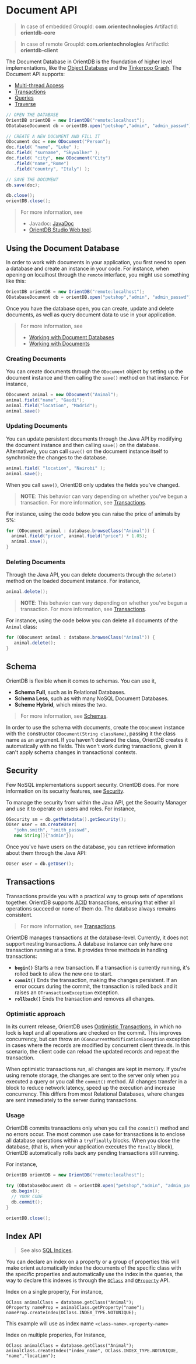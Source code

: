 
# Document API

> In case of embedded GroupId: **com.orientechnologies**  ArtifactId: **orientdb-core**

> In case of remote GroupId: **com.orientechnologies**  ArtifactId: **orientdb-client**

The Document Database in OrientDB is the foundation of higher level implementations, like the [Object Database](Object-Database.md) and the [Tinkerpop Graph](Graph-Database-Tinkerpop.md).  The Document API supports:

- [Multi-thread Access](Java-Multi-Threading.md)
- [Transactions](../internals/Transactions.md)
- [Queries](Document-API-Documents.md#retrieving-documents)
- [Traverse](Document-API-Documents.md#traversing-documents)


```java
// OPEN THE DATABASE
OrientDB orientDB = new OrientDB("remote:localhost");
ODatabaseDocument db = orientDB.open("petshop","admin", "admin_passwd");

// CREATE A NEW DOCUMENT AND FILL IT
ODocument doc = new ODocument("Person");
doc.field( "name", "Luke" );
doc.field( "surname", "Skywalker" );
doc.field( "city", new ODocument("City")
   .field("name","Rome")
   .field("country", "Italy") );

// SAVE THE DOCUMENT
db.save(doc);

db.close();
orientDB.close();
```

>For more information, see
>
>- Javadoc: [JavaDoc](http://www.orientechnologies.com/javadoc/latest/)
>- [OrientDB Studio Web tool](../studio/README.md).



## Using the Document Database

In order to work with documents in your application, you first need to open a database and create an instance in your code.  For instance, when opening on localhost through the `remote` interface, you might use something like this:

```java
OrientDB orientDB = new OrientDB("remote:localhost");
ODatabaseDocument db = orientDB.open("petshop","admin", "admin_passwd");
```

Once you have the database open, you can create, update and delete documents, as well as query document data to use in your application.

>For more information, see
>
>- [Working with Document Databases](Document-API-Database.md)
>- [Working with Documents](Document-API-Documents.md)


### Creating Documents

You can create documents through the `ODocument` object by setting up the document instance and then calling the `save()` method on that instance.  For instance,

```java
ODocument animal = new ODocument("Animal");
animal.field("name", "Gaudi");
animal.field("location", "Madrid");
animal.save()
```

### Updating Documents

You can update persistent documents through the Java API by modifying the document instance and then calling `save()` on the database.  Alternatively, you can call `save()` on the document instance itself to synchronize the changes to the database.

```java
animal.field( "location", "Nairobi" );
animal.save();
```

When you call `save()`, OrientDB only updates the fields you've changed.

>**NOTE**: This behavior can vary depending on whether you've begun a transaction.  For more information, see [Transactions](../internals/Transactions.md).


For instance, using the code below you can raise the price of animals by 5%:

```java
for (ODocument animal : database.browseClass("Animal")) {
  animal.field("price", animal.field("price") * 1.05);
  animal.save();
}
```


### Deleting Documents

Through the Java API, you can delete documents through the `delete()` method on the loaded document instance. For instance,


```java
animal.delete();
```

>**NOTE**: This behavior can vary depending on whether you've begun a transaction.  For more information, see [Transactions](../internals/Transactions.md).

For instance, using the code below you can delete all documents of the `Animal` class:

```java
for (ODocument animal : database.browseClass("Animal")) {
   animal.delete();
}
```



## Schema

OrientDB is flexible when it comes to schemas.  You can use it,

- **Schema Full**, such as in Relational Databases.
- **Schema Less**, such as with many NoSQL Document Databases.
- **Scheme Hybrid**, which mixes the two.

>For more information, see [Schemas](../general/Schema.md).

In order to use the schema with documents, create the `ODocument` instance with the constructor `ODocument(String className)`, passing it the class name as an argument.  If you haven't declared the class, OrientDB creates it automatically with no fields.  This won't work during transactions, given it can't apply schema changes in transactional contexts.


## Security

Few NoSQL implementations support security.  OrientDB does.  For more information on its security features, see [Security](../security/Security.md).

To manage the security from within the Java API, get the Security Manager and use it to operate on users and roles.  For instance,

```java
OSecurity sm = db.getMetadata().getSecurity();
OUser user = sm.createUser(
   "john.smith", "smith_passwd",
   new String[]{"admin"});
```

Once you've have users on the database, you can retrieve information about them through the Java API:


```java
OUser user = db.getUser();
```


## Transactions

Transactions provide you with a practical way to group sets of operations together.  OrientDB supports [ACID](http://en.wikipedia.org/wiki/ACID) transactions, ensuring that either all operations succeed or none of them do.  The database always remains consistent.

>For more information, see [Transactions](../internals/Transactions.md).

OrientDB manages transactions at the database-level.  Currently, it does not support nesting transactions.  A database instance can only have one transaction running at a time. It provides three methods in handling transactions:

- **`begin()`** Starts a new transaction.  If a transaction is currently running, it's rolled back to allow the new one to start.
- **`commit()`**  Ends the transaction, making the changes persistent.  If an error occurs during the commit, the transaction is rolled back and it raises an `OTransactionException` exception.
- **`rollback()`** Ends the transaction and removes all changes.

### Optimistic approach

In its current release, OrientDB uses [Optimistic Transactions](../internals/Transactions.md#optimistic-transaction), in which no lock is kept and all operations are checked on the commit.  This improves concurrency, but can throw an `OConcurrentModificationException` exception in cases where the records are modified by concurrent client threads.  In this scenario, the client code can reload the updated records and repeat the transaction.

When optimistic transactions run, all changes are kept in memory.  If you're using remote storage, the changes are sent to the server only when you executed a query or you call the `commit()` method.  All changes transfer in a block to reduce network latency, speed up the execution and increase concurrency.  This differs from most Relational Databases, where changes are sent immediately to the server during transactions.


### Usage

OrientDB commits transactions only when you call the `commit()` method and no errors occur.  The most common use case for transactions is to enclose all database operations within a `try`/`finally` blocks.  When you close the database, (that is, when your application executes the `finally` block), OrientDB automatically rolls back any pending transactions still running.

For instance,

```java
OrientDB orientDB = new OrientDB("remote:localhost");

try (ODatabaseDocument db = orientDB.open("petshop","admin", "admin_passwd")) {
  db.begin();
  // YOUR CODE
  db.commit();
}

orientDB.close();
```

## Index API

> See also [SQL Indices](../indexing/Indexes.md).

You can declare an index on a property or a group of properties this will make orient automatically index the documents of the specific class with the specific properties and automatically use the index in the queries, the way to declare this indexes is through the [`OClass`](ref/OClass.md) and [`OProperty`](ref/OProperty.md) API.

Index on a single property, For instance,
```
OClass animalClass = database.getClass("Animal");
OProperty nameProp = animalClass.getProperty("name");
nameProp.createIndex(OClass.INDEX_TYPE.NOTUNIQUE);
```
This example will use as index name `<class-name>.<property-name>`

Index on multiple properies, For Instance,

```
OClass animalClass = database.getClass("Animal");
animalClass.createIndex("index_name", OClass.INDEX_TYPE.NOTUNIQUE, "name","location");
```


